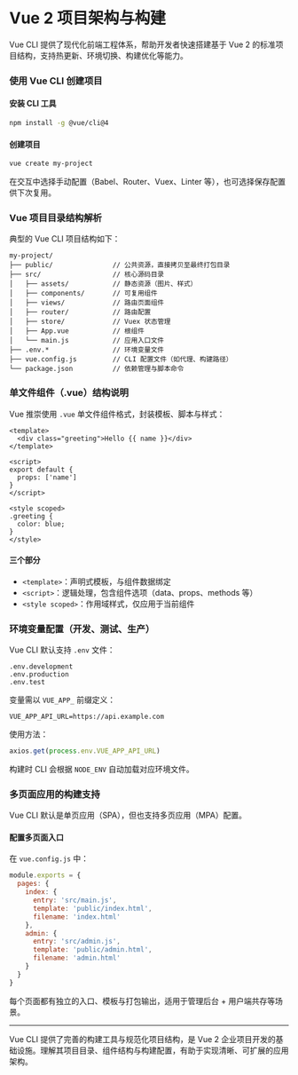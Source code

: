 # Vue 2 项目架构与构建

Vue CLI 提供了现代化前端工程体系，帮助开发者快速搭建基于 Vue 2 的标准项目结构，支持热更新、环境切换、构建优化等能力。

### 使用 Vue CLI 创建项目

#### 安装 CLI 工具

```bash
npm install -g @vue/cli@4
```

#### 创建项目

```bash
vue create my-project
```

在交互中选择手动配置（Babel、Router、Vuex、Linter 等），也可选择保存配置供下次复用。

### Vue 项目目录结构解析

典型的 Vue CLI 项目结构如下：

```
my-project/
├── public/               // 公共资源，直接拷贝至最终打包目录
├── src/                  // 核心源码目录
│   ├── assets/           // 静态资源（图片、样式）
│   ├── components/       // 可复用组件
│   ├── views/            // 路由页面组件
│   ├── router/           // 路由配置
│   ├── store/            // Vuex 状态管理
│   ├── App.vue           // 根组件
│   └── main.js           // 应用入口文件
├── .env.*                // 环境变量文件
├── vue.config.js         // CLI 配置文件（如代理、构建路径）
└── package.json          // 依赖管理与脚本命令
```

### 单文件组件（.vue）结构说明

Vue 推崇使用 `.vue` 单文件组件格式，封装模板、脚本与样式：

```vue
<template>
  <div class="greeting">Hello {{ name }}</div>
</template>

<script>
export default {
  props: ['name']
}
</script>

<style scoped>
.greeting {
  color: blue;
}
</style>
```

#### 三个部分

- `<template>`：声明式模板，与组件数据绑定
- `<script>`：逻辑处理，包含组件选项（data、props、methods 等）
- `<style scoped>`：作用域样式，仅应用于当前组件

### 环境变量配置（开发、测试、生产）

Vue CLI 默认支持 `.env` 文件：

```
.env.development
.env.production
.env.test
```

变量需以 `VUE_APP_` 前缀定义：

```env
VUE_APP_API_URL=https://api.example.com
```

使用方法：

```js
axios.get(process.env.VUE_APP_API_URL)
```

构建时 CLI 会根据 `NODE_ENV` 自动加载对应环境文件。

### 多页面应用的构建支持

Vue CLI 默认是单页应用（SPA），但也支持多页应用（MPA）配置。

#### 配置多页面入口

在 `vue.config.js` 中：

```js
module.exports = {
  pages: {
    index: {
      entry: 'src/main.js',
      template: 'public/index.html',
      filename: 'index.html'
    },
    admin: {
      entry: 'src/admin.js',
      template: 'public/admin.html',
      filename: 'admin.html'
    }
  }
}
```

每个页面都有独立的入口、模板与打包输出，适用于管理后台 + 用户端共存等场景。

---

Vue CLI 提供了完善的构建工具与规范化项目结构，是 Vue 2 企业项目开发的基础设施。理解其项目目录、组件结构与构建配置，有助于实现清晰、可扩展的应用架构。
